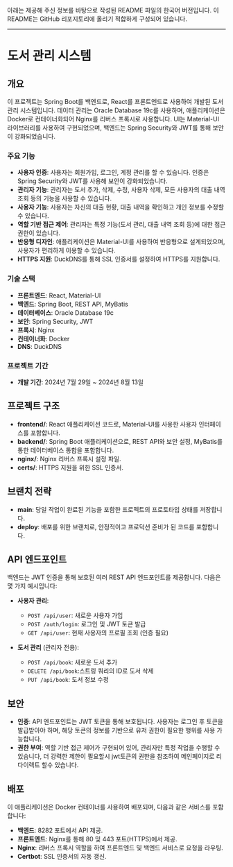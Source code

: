 아래는 제공해 주신 정보를 바탕으로 작성된 README 파일의 한국어 버전입니다. 이 README는 GitHub 리포지토리에 올리기 적합하게 구성되어 있습니다.

---

# 도서 관리 시스템

## 개요

이 프로젝트는 Spring Boot를 백엔드로, React를 프론트엔드로 사용하여 개발된 도서 관리 시스템입니다. 데이터 관리는 Oracle Database 19c를 사용하며, 애플리케이션은 Docker로 컨테이너화되어 Nginx를 리버스 프록시로 사용합니다. UI는 Material-UI 라이브러리를 사용하여 구현되었으며, 백엔드는 Spring Security와 JWT를 통해 보안이 강화되었습니다.

### 주요 기능

- **사용자 인증**: 사용자는 회원가입, 로그인, 계정 관리를 할 수 있습니다. 인증은 Spring Security와 JWT를 사용해 보안이 강화되었습니다.
- **관리자 기능**: 관리자는 도서 추가, 삭제, 수정, 사용자 삭제, 모든 사용자의 대출 내역 조회 등의 기능을 사용할 수 있습니다.
- **사용자 기능**: 사용자는 자신의 대출 현황, 대출 내역을 확인하고 개인 정보를 수정할 수 있습니다.
- **역할 기반 접근 제어**: 관리자는 특정 기능(도서 관리, 대출 내역 조회 등)에 대한 접근 권한이 있습니다.
- **반응형 디자인**: 애플리케이션은 Material-UI를 사용하여 반응형으로 설계되었으며, 사용자가 편리하게 이용할 수 있습니다.
- **HTTPS 지원**: DuckDNS를 통해 SSL 인증서를 설정하여 HTTPS를 지원합니다.

### 기술 스택

- **프론트엔드**: React, Material-UI
- **백엔드**: Spring Boot, REST API, MyBatis
- **데이터베이스**: Oracle Database 19c
- **보안**: Spring Security, JWT
- **프록시**: Nginx
- **컨테이너화**: Docker
- **DNS**: DuckDNS

### 프로젝트 기간

- **개발 기간**: 2024년 7월 29일 ~ 2024년 8월 13일

## 프로젝트 구조

- **frontend/**: React 애플리케이션 코드로, Material-UI를 사용한 사용자 인터페이스를 포함합니다.
- **backend/**: Spring Boot 애플리케이션으로, REST API와 보안 설정, MyBatis를 통한 데이터베이스 통합을 포함합니다.
- **nginx/**: Nginx 리버스 프록시 설정 파일.
- **certs/**: HTTPS 지원을 위한 SSL 인증서.

## 브랜치 전략

- **main**: 당일 작업이 완료된 기능을 포함한 프로젝트의 프로토타입 상태를 저장합니다.
- **deploy**: 배포를 위한 브랜치로, 안정적이고 프로덕션 준비가 된 코드를 포함합니다.

## API 엔드포인트

백엔드는 JWT 인증을 통해 보호된 여러 REST API 엔드포인트를 제공합니다. 다음은 몇 가지 예시입니다:

- **사용자 관리**:
  - `POST /api/user`: 새로운 사용자 가입
  - `POST /auth/login`: 로그인 및 JWT 토큰 발급
  - `GET /api/user`: 현재 사용자의 프로필 조회 (인증 필요)

- **도서 관리** (관리자 전용):
  - `POST /api/book`: 새로운 도서 추가
  - `DELETE /api/book`:스트링 쿼리의 ID로 도서 삭제
  - `PUT /api/book`: 도서 정보 수정

## 보안

- **인증**: API 엔드포인트는 JWT 토큰을 통해 보호됩니다. 사용자는 로그인 후 토큰을 발급받아야 하며, 해당 토큰의 정보를 기반으로 유저 권한이 필요한 행위를 사용 가능합니다.
- **권한 부여**: 역할 기반 접근 제어가 구현되어 있어, 관리자만 특정 작업을 수행할 수 있습니다, 더 강력한 제한이 필요할시 jwt토큰의 권한을 참조하여 메인페이지로 리다이렉트 할수 있습니다.

## 배포

이 애플리케이션은 Docker 컨테이너를 사용하여 배포되며, 다음과 같은 서비스를 포함합니다:

- **백엔드**: 8282 포트에서 API 제공.
- **프론트엔드**: Nginx를 통해 80 및 443 포트(HTTPS)에서 제공.
- **Nginx**: 리버스 프록시 역할을 하여 프론트엔드 및 백엔드 서비스로 요청을 라우팅.
- **Certbot**: SSL 인증서의 자동 갱신.
